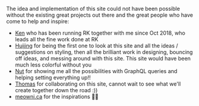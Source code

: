 
The idea and implementation of this site could not have been possible without the existing great projects out there and the great people who have come to help and inspire:

- [Ken](https://github.com/KenLSM) who has been running RK together with me since Oct 2018, who leads all the fine work done at RK
- [Huijing](https://chenhuijing.com) for being the first one to look at this site and all the ideas / suggestions on styling, then all the brilliant work in designing, bouncing off ideas, and messing around with this site. This site would have been much less colorful without you
- [Nut](https://github.com/nutstick) for showing me all the possibilities with GraphQL queries and helping setting everything up!!
- [Thomas](https://github.com/thchia) for collaborating on this site, cannot wait to see what we'll create together down the road :))
- [meowni.ca](meowni.ca) for the inspirations 💜🦄
